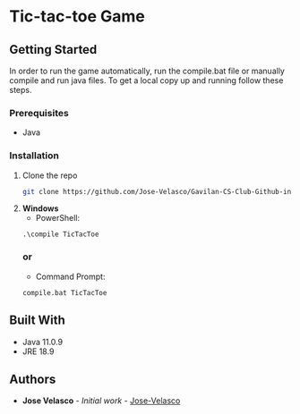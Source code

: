 # Tic-tac-toe Game


## Getting Started

In order to run the game automatically, run the compile.bat file or manually compile and run java files.
To get a local copy up and running follow these steps.

### Prerequisites

* Java

### Installation

1. Clone the repo
   ```sh
   git clone https://github.com/Jose-Velasco/Gavilan-CS-Club-Github-intro-Workshop.git
   ```
2. **Windows**
   - PowerShell:
   ```
   .\compile TicTacToe
   ```
   ### **or**
   - Command Prompt:
   ```
   compile.bat TicTacToe
   ```

## Built With
- Java 11.0.9
- JRE 18.9

## Authors

* **Jose Velasco** - *Initial work* - [Jose-Velasco](https://github.com/Jose-Velasco)